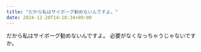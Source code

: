 ```yaml
---
title: "だから私はサイボーグ勧めないんですよ。"
date: 2024-12-20T14:18:34+09:00
---
```

だから私はサイボーグ勧めないんですよ。
必要がなくなっちゃうじゃないですか。
